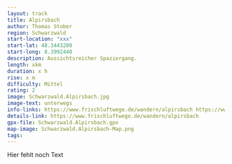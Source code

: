 ```yaml
---
layout: track
title: Alpirsbach
author: Thomas Stober
region: Schwarzwald
start-location: "xxx"
start-lat: 48.3443200
start-long: 8.3992440
description: Aussichtsreicher Spaziergang.
length: xkm
duration: x h
rise: x m
difficulty: Mittel
rating: 2
image: Schwarzwald.Alpirsbach.jpg
image-text: unterwegs
info-links: https://www.frischluftwege.de/wandern/alpirsbach https://www.inslichtruecken.de
details-link: https://www.frischluftwege.de/wandern/alpirsbach
gpx-file: Schwarzwald.Alpirsbach.gpx
map-image: Schwarzwald.Alpirsbach-Map.png
tags: 
---
```




Hier fehlt noch Text




